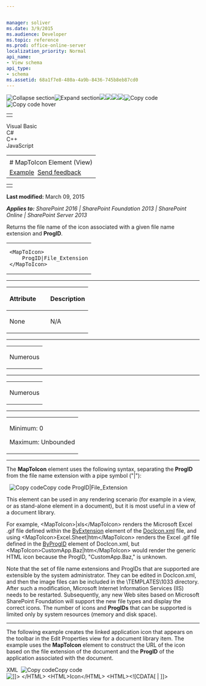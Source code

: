 ```yaml
---


manager: soliver
ms.date: 3/9/2015
ms.audience: Developer
ms.topic: reference
ms.prod: office-online-server
localization_priority: Normal
api_name:
- View schema
api_type:
- schema
ms.assetid: 68a1f7e8-480a-4a9b-8436-745b8eb87cd0
---
```


![Collapse
section](../icons/collapse_all.gif "Collapse section")![Expand
section](../icons/expand_all.gif "Expand section")![](../icons/collapse_all.gif)![](../icons/expand_all.gif)![](../icons/dropdown.gif)![](../icons/dropdownHover.gif)![Copy
code](../icons/copycode.gif "Copy code")![Copy code
hover](../icons/copycodeHighlight.gif "Copy code hover")
<table>
<tbody>
<tr class="odd">
<td align="left"></td>
</tr>
</tbody>
</table>

Visual Basic  
C\#  
C++  
JavaScript  

<table>
<tbody>
<tr class="odd">
<td align="left"><span id="runningHeaderText"></span></td>
</tr>
<tr class="even">
<td align="left"># MapToIcon Element (View)</td>
</tr>
<tr class="odd">
<td align="left"><a href="#exampleToggle">Example</a>  <span id="headfeedbackarea" class="feedbackhead"><a href="javascript:SubmitFeedback(&#39;docthis@Microsoft.com&#39;,&#39;&#39;,&#39;&#39;,&#39;&#39;,&#39;1.0.18082.1225&#39;,&#39;%0\dThank%20you%20for%20your%20feedback.%20The%20developer%20writing%20teams%20use%20your%20feedback%20to%20improve%20documentation.%20While%20we%20are%20reviewing%20your%20feedback,%20we%20may%20send%20you%20e-mail%20to%20ask%20for%20clarification%20or%20feedback%20on%20a%20solution.%20We%20do%20not%20use%20your%20e-mail%20address%20for%20any%20other%20purpose%20and%20we%20delete%20it%20after%20we%20finish%20our%20review.%0\AFor%20further%20information%20about%20the%20privacy%20policies%20of%20Microsoft,%20please%20see%20http://privacy.microsoft.com/en-us/default.aspx.%0\A%0\d&#39;,&#39;Customer%20feedback&#39;);">Send feedback</a></span></td>
</tr>
</tbody>
</table>

<table>
<colgroup>
<col width="100%" />
</colgroup>
<tbody>
<tr class="odd">
<td align="left"></td>
</tr>
</tbody>
</table>

**Last modified:** March 09, 2015

***Applies to:** SharePoint 2016 | SharePoint Foundation 2013 |
SharePoint Online | SharePoint Server 2013*

Returns the file name of the icon associated with a given file name
extension and **ProgID**.

<span codelanguage="other"></span>
<table>
<colgroup>
<col width="100%" />
</colgroup>
<tbody>
<tr class="odd">
<td align="left"><pre><code>&lt;MapToIcon&gt;
    ProgID|File_Extension
&lt;/MapToIcon&gt;</code></pre></td>
</tr>
</tbody>
</table>


-----------------------------------------------------------------------------------------------------------------------------------------------------------------------------------------------

<table>
<colgroup>
<col width="50%" />
<col width="50%" />
</colgroup>
<thead>
<tr class="header">
<th align="left"><p>Attribute</p></th>
<th align="left"><p>Description</p></th>
</tr>
</thead>
<tbody>
<tr class="odd">
<td align="left"><p>None</p></td>
<td align="left"><p>N/A</p></td>
</tr>
</tbody>
</table>


---------------------------------------------------------------------------------------------------------------------------------------------------------------------------------------------------

<table>
<colgroup>
<col width="100%" />
</colgroup>
<tbody>
<tr class="odd">
<td align="left"><p>Numerous</p></td>
</tr>
</tbody>
</table>


----------------------------------------------------------------------------------------------------------------------------------------------------------------------------------------------------

<table>
<colgroup>
<col width="100%" />
</colgroup>
<tbody>
<tr class="odd">
<td align="left"><p>Numerous</p></td>
</tr>
</tbody>
</table>


------------------------------------------------------------------------------------------------------------------------------------------------------------------------------------------------

<table>
<colgroup>
<col width="100%" />
</colgroup>
<tbody>
<tr class="odd">
<td align="left"><p>Minimum: 0</p>
<p>Maximum: Unbounded</p></td>
</tr>
</tbody>
</table>


----------------------------------------------------------------------------------------------------------------------------------------------------------------------------------------------------------------------------

The **MapToIcon** element uses the following
syntax, separating the **ProgID** from the file
name extension with a pipe symbol ("|"):

<span codelanguage="other"></span>
 
<span class="copyCode" onclick="CopyCode(this)"
onkeypress="CopyCode_CheckKey(this, event)"
onmouseover="ChangeCopyCodeIcon(this)"
onmouseout="ChangeCopyCodeIcon(this)" tabindex="0">![Copy
code](../icons/copycode.gif "Copy code")Copy code</span>
    <MapToIcon>ProgID|File_Extension </MapToIcon>

This element can be used in any rendering scenario (for example in a
view, or as stand-alone element in a document), but it is most useful in
a view of a document library.

For example, <span class="code">\<MapToIcon\>|xls\</MapToIcon\></span>
renders the Microsoft Excel .gif file defined within the
[ByExtension](byextension-element-document-icons.htm) element of the
[DocIcon.xml](http://msdn.microsoft.com/library/ef6acad0-0a1a-457c-bc9b-ff1e368e59fb(Office.15).aspx)
file, and using <span
class="code">\<MapToIcon\>Excel.Sheet|htm\</MapToIcon\></span> renders
the Excel .gif file defined in the
[ByProgID](byprogid-element-document-icons.htm) element of
DocIcon.xml, but <span
class="code">\<MapToIcon\>CustomApp.Baz|htm\</MapToIcon\></span> would
render the generic HTML icon because the <span
class="keyword">ProgID</span>, "CustomApp.Baz," is unknown.

Note that the set of file name extensions and <span
class="keyword">ProgIDs</span> that are supported are extensible by the
system administrator. They can be edited in DocIcon.xml, and then the
image files can be included in the <span
class="code">\\TEMPLATES\\1033</span> directory. After such a
modification, Microsoft Internet Information Services (IIS) needs to be
restarted. Subsequently, any new Web sites based on Microsoft SharePoint
Foundation will support the new file types and display the correct
icons. The number of icons and **ProgIDs** that
can be supported is limited only by system resources (memory and disk
space).


------------------------------------------------------------------------------------------------------------------------------------------------------------------------------------------

The following example creates the linked application icon that appears
on the toolbar in the Edit Properties view for a document library item.
The example uses the **MapToIcon** element to
construct the URL of the icon based on the file extension of the
document and the **ProgID** of the application
associated with the document.

<span codelanguage="xmlLang"></span>
XML 
<span class="copyCode" onclick="CopyCode(this)"
onkeypress="CopyCode_CheckKey(this, event)"
onmouseover="ChangeCopyCodeIcon(this)"
onmouseout="ChangeCopyCodeIcon(this)" tabindex="0">![Copy
code](../icons/copycode.gif "Copy code")Copy code</span>
    <HTML><![CDATA[
       <a tabindex=2 class="ms-toolbar" target=_self href="javascript:" 
        onclick="javascript:editDocumentWithProgID2(' ]]>
    </HTML>
    <ScriptQuote NotAddingQuote="TRUE">
       <Field Name="ServerUrl" URLEncodeAsURL="TRUE" />
    </ScriptQuote>
    <HTML><![CDATA[ ',' ]]></HTML>
    <GetVar Name="ProgID" />
    <HTML><![CDATA[ ',' ]]></HTML>
    <GetVar Name="Editor" />
    <HTML><![CDATA[ ');javascript:return false;" ACCESSKEY=I 
       ID=diidEditItem> <IMG BORDER=0 ALT=" ]]>
    </HTML>
    <HTML>Icon</HTML>
    <HTML><![CDATA[ " SRC=" ]]></HTML>
    <ImagesPath />
    <MapToIcon>
       <Column Name="HTML_x0020_File_x0020_Type" />
       <HTML>|</HTML>
       <Column Name="File_x0020_Type" />
    </MapToIcon>
    <HTML><![CDATA[ "></a>]]></HTML>








